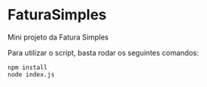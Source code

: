 # FaturaSimples
Mini projeto da Fatura Simples

Para utilizar o script, basta rodar os seguintes comandos:

```
npm install
node index.js
```
